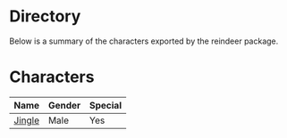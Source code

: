 # Directory
Below is a summary of the characters exported by the reindeer package.
# Characters
|Name|Gender|Special|
|---|---|---|
|[Jingle](./character/reindeer/jingle.go)|Male|Yes|
